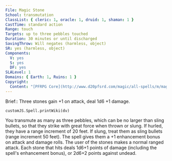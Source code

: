 ```yaml
---
File: Magic Stone
School: transmutation
ClassList: { cleric: 1, oracle: 1, druid: 1, shaman: 1 }
CastTime: standard action
Range: touch
Targets: up to three pebbles touched
Duration: 30 minutes or until discharged
SavingThrow: Will negates (harmless, object)
SR: yes (harmless, object)
Components:
  V: yes
  S: yes
  DF: yes
SLALevel: 1
Domains: { Earth: 1, Ruins: 1 }
Copyright:
  Content: "[PFRPG Core](http://www.d20pfsrd.com/magic/all-spells/m/magic-stone)"
---
```

Brief:: Three stones gain +1 on attack, deal 1d6 +1 damage.

```dataviewjs
customJS.Spell.printWiki(dv)
```

You transmute as many as three pebbles, which can be no larger than sling bullets, so that they strike with great force when thrown or slung. If hurled, they have a range increment of 20 feet. If slung, treat them as sling bullets (range increment 50 feet). The spell gives them a +1 enhancement bonus on attack and damage rolls. The user of the stones makes a normal ranged attack. Each stone that hits deals 1d6+1 points of damage (including the spell's enhancement bonus), or 2d6+2 points against undead.
